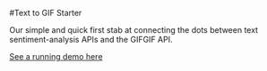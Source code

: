 #Text to GIF Starter

Our simple and quick first stab at connecting the dots between text sentiment-analysis APIs and the GIFGIF API.

[See a running demo here](http://gif.gf/labs/text)



